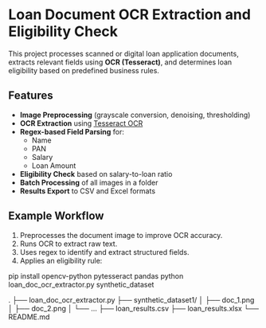 # Loan Document OCR Extraction and Eligibility Check

This project processes scanned or digital loan application documents, extracts relevant fields using **OCR (Tesseract)**, and determines loan eligibility based on predefined business rules.

## Features
- **Image Preprocessing** (grayscale conversion, denoising, thresholding)
- **OCR Extraction** using [Tesseract OCR](https://github.com/tesseract-ocr/tesseract)
- **Regex-based Field Parsing** for:
  - Name
  - PAN
  - Salary
  - Loan Amount
- **Eligibility Check** based on salary-to-loan ratio
- **Batch Processing** of all images in a folder
- **Results Export** to CSV and Excel formats

## Example Workflow
1. Preprocesses the document image to improve OCR accuracy.
2. Runs OCR to extract raw text.
3. Uses regex to identify and extract structured fields.
4. Applies an eligibility rule:
   
pip install opencv-python pytesseract pandas
python loan_doc_ocr_extractor.py synthetic_dataset

.
├── loan_doc_ocr_extractor.py
├── synthetic_dataset1/
│   ├── doc_1.png
│   ├── doc_2.png
│   └── ...
├── loan_results.csv
├── loan_results.xlsx
└── README.md

